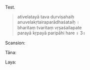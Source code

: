 Test.

> ativelatayā tava durviṣahaiḥ  
> anuvelakṛtairaparādhaśataiḥ ।  
> bharitaṃ tvaritaṃ vṛṣaśailapate  
> parayā kṛpayā paripāhi hare ॥ 3॥

Scansion:

Tāna:

Laya:
